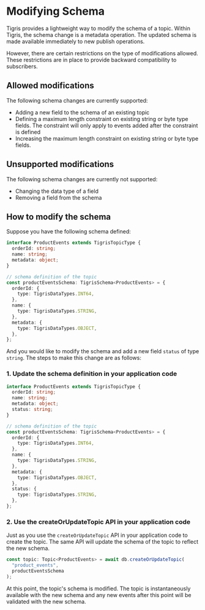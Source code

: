 # Modifying Schema

Tigris provides a lightweight way to modify the schema of a topic. Within
Tigris, the schema change is a metadata operation. The updated schema is
made available immediately to new publish operations.

However, there are certain restrictions on the type of modifications allowed.
These restrictions are in place to provide backward compatibility to
subscribers.

## Allowed modifications

The following schema changes are currently supported:

- Adding a new field to the schema of an existing topic
- Defining a maximum length constraint on existing string or byte type
  fields. The constraint will only apply to events added after the
  constraint is defined
- Increasing the maximum length constraint on existing string or byte type
  fields.

## Unsupported modifications

The following schema changes are currently not supported:

- Changing the data type of a field
- Removing a field from the schema

## How to modify the schema

Suppose you have the following schema defined:

```ts title="Existing Schema Definition"
interface ProductEvents extends TigrisTopicType {
  orderId: string;
  name: string;
  metadata: object;
}

// schema definition of the topic
const productEventsSchema: TigrisSchema<ProductEvents> = {
  orderId: {
    type: TigrisDataTypes.INT64,
  },
  name: {
    type: TigrisDataTypes.STRING,
  },
  metadata: {
    type: TigrisDataTypes.OBJECT,
  },
};
```

And you would like to modify the schema and add a new field `status` of type
`string`. The steps to make this change are as follows:

### 1. Update the schema definition in your application code

```ts title="New Schema Definition"
interface ProductEvents extends TigrisTopicType {
  orderId: string;
  name: string;
  metadata: object;
  status: string;
}

// schema definition of the topic
const productEventsSchema: TigrisSchema<ProductEvents> = {
  orderId: {
    type: TigrisDataTypes.INT64,
  },
  name: {
    type: TigrisDataTypes.STRING,
  },
  metadata: {
    type: TigrisDataTypes.OBJECT,
  },
  status: {
    type: TigrisDataTypes.STRING,
  },
};
```

### 2. Use the createOrUpdateTopic API in your application code

Just as you use the `createOrUpdateTopic` API in your application code
to create the topic. The same API will update the schema of the topic to
reflect the new schema.

```ts
const topic: Topic<ProductEvents> = await db.createOrUpdateTopic(
  "product_events",
  productEventsSchema
);
```

At this point, the topic's schema is modified. The topic is instantaneously
available with the new schema and any new events after this point will be
validated with the new schema.
